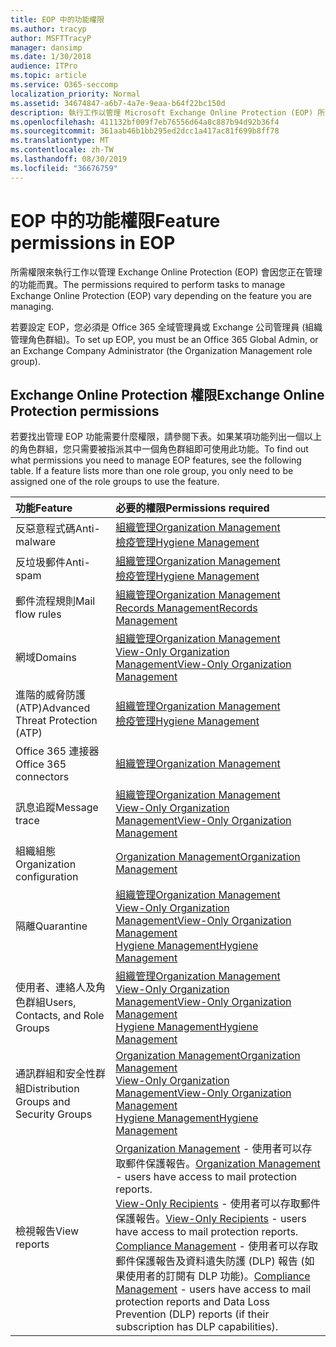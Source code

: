 ```yaml
---
title: EOP 中的功能權限
ms.author: tracyp
author: MSFTTracyP
manager: dansimp
ms.date: 1/30/2018
audience: ITPro
ms.topic: article
ms.service: O365-seccomp
localization_priority: Normal
ms.assetid: 34674847-a6b7-4a7e-9eaa-b64f22bc150d
description: 執行工作以管理 Microsoft Exchange Online Protection (EOP) 所需的權限會視您正在管理的功能而異。
ms.openlocfilehash: 411132bf009f7eb76556d64a8c887b94d92b36f4
ms.sourcegitcommit: 361aab46b1bb295ed2dcc1a417ac81f699b8ff78
ms.translationtype: MT
ms.contentlocale: zh-TW
ms.lasthandoff: 08/30/2019
ms.locfileid: "36676759"
---
```

# <a name="feature-permissions-in-eop"></a><span data-ttu-id="faecd-103">EOP 中的功能權限</span><span class="sxs-lookup"><span data-stu-id="faecd-103">Feature permissions in EOP</span></span>

<span data-ttu-id="faecd-104">所需權限來執行工作以管理 Exchange Online Protection (EOP) 會因您正在管理的功能而異。</span><span class="sxs-lookup"><span data-stu-id="faecd-104">The permissions required to perform tasks to manage Exchange Online Protection (EOP) vary depending on the feature you are managing.</span></span>
  
<span data-ttu-id="faecd-105">若要設定 EOP，您必須是 Office 365 全域管理員或 Exchange 公司管理員 (組織管理角色群組)。</span><span class="sxs-lookup"><span data-stu-id="faecd-105">To set up EOP, you must be an Office 365 Global Admin, or an Exchange Company Administrator (the Organization Management role group).</span></span>
  
## <a name="exchange-online-protection-permissions"></a><span data-ttu-id="faecd-106">Exchange Online Protection 權限</span><span class="sxs-lookup"><span data-stu-id="faecd-106">Exchange Online Protection permissions</span></span>

<span data-ttu-id="faecd-p101">若要找出管理 EOP 功能需要什麼權限，請參閱下表。如果某項功能列出一個以上的角色群組，您只需要被指派其中一個角色群組即可使用此功能。</span><span class="sxs-lookup"><span data-stu-id="faecd-p101">To find out what permissions you need to manage EOP features, see the following table. If a feature lists more than one role group, you only need to be assigned one of the role groups to use the feature.</span></span>
  
|<span data-ttu-id="faecd-109">**功能**</span><span class="sxs-lookup"><span data-stu-id="faecd-109">**Feature**</span></span>|<span data-ttu-id="faecd-110">**必要的權限**</span><span class="sxs-lookup"><span data-stu-id="faecd-110">**Permissions required**</span></span>|
|:-----|:-----|
|<span data-ttu-id="faecd-111">反惡意程式碼</span><span class="sxs-lookup"><span data-stu-id="faecd-111">Anti-malware</span></span>|[<span data-ttu-id="faecd-112">組織管理</span><span class="sxs-lookup"><span data-stu-id="faecd-112">Organization Management</span></span>](http://technet.microsoft.com/library/0bfd21c1-86ac-4369-86b7-aeba386741c8.aspx) <br/> [<span data-ttu-id="faecd-113">檢疫管理</span><span class="sxs-lookup"><span data-stu-id="faecd-113">Hygiene Management</span></span>](http://technet.microsoft.com/library/fc0a9ec2-9c3d-42f6-8442-8603fb29d464.aspx)|
|<span data-ttu-id="faecd-114">反垃圾郵件</span><span class="sxs-lookup"><span data-stu-id="faecd-114">Anti-spam</span></span>|[<span data-ttu-id="faecd-115">組織管理</span><span class="sxs-lookup"><span data-stu-id="faecd-115">Organization Management</span></span>](http://technet.microsoft.com/library/0bfd21c1-86ac-4369-86b7-aeba386741c8.aspx) <br/> [<span data-ttu-id="faecd-116">檢疫管理</span><span class="sxs-lookup"><span data-stu-id="faecd-116">Hygiene Management</span></span>](http://technet.microsoft.com/library/fc0a9ec2-9c3d-42f6-8442-8603fb29d464.aspx)|
|<span data-ttu-id="faecd-117">郵件流程規則</span><span class="sxs-lookup"><span data-stu-id="faecd-117">Mail flow rules</span></span>|[<span data-ttu-id="faecd-118">組織管理</span><span class="sxs-lookup"><span data-stu-id="faecd-118">Organization Management</span></span>](http://technet.microsoft.com/library/0bfd21c1-86ac-4369-86b7-aeba386741c8.aspx) <br/> [<span data-ttu-id="faecd-119">Records Management</span><span class="sxs-lookup"><span data-stu-id="faecd-119">Records Management</span></span>](http://technet.microsoft.com/library/0e0c95ce-6109-4591-b86d-c6cfd44d21f5.aspx)|
|<span data-ttu-id="faecd-120">網域</span><span class="sxs-lookup"><span data-stu-id="faecd-120">Domains</span></span>|[<span data-ttu-id="faecd-121">組織管理</span><span class="sxs-lookup"><span data-stu-id="faecd-121">Organization Management</span></span>](http://technet.microsoft.com/library/0bfd21c1-86ac-4369-86b7-aeba386741c8.aspx) <br/> [<span data-ttu-id="faecd-122">View-Only Organization Management</span><span class="sxs-lookup"><span data-stu-id="faecd-122">View-Only Organization Management</span></span>](http://technet.microsoft.com/library/c514c6d0-0157-4c52-9ec6-441d9a30f3df.aspx)|
|<span data-ttu-id="faecd-123">進階的威脅防護 (ATP)</span><span class="sxs-lookup"><span data-stu-id="faecd-123">Advanced Threat Protection (ATP)</span></span>|[<span data-ttu-id="faecd-124">組織管理</span><span class="sxs-lookup"><span data-stu-id="faecd-124">Organization Management</span></span>](http://technet.microsoft.com/library/0bfd21c1-86ac-4369-86b7-aeba386741c8.aspx) <br/> [<span data-ttu-id="faecd-125">檢疫管理</span><span class="sxs-lookup"><span data-stu-id="faecd-125">Hygiene Management</span></span>](http://technet.microsoft.com/library/fc0a9ec2-9c3d-42f6-8442-8603fb29d464.aspx)|
|<span data-ttu-id="faecd-126">Office 365 連接器</span><span class="sxs-lookup"><span data-stu-id="faecd-126">Office 365 connectors</span></span>|[<span data-ttu-id="faecd-127">組織管理</span><span class="sxs-lookup"><span data-stu-id="faecd-127">Organization Management</span></span>](http://technet.microsoft.com/library/0bfd21c1-86ac-4369-86b7-aeba386741c8.aspx)|
|<span data-ttu-id="faecd-128">訊息追蹤</span><span class="sxs-lookup"><span data-stu-id="faecd-128">Message trace</span></span>|[<span data-ttu-id="faecd-129">組織管理</span><span class="sxs-lookup"><span data-stu-id="faecd-129">Organization Management</span></span>](http://technet.microsoft.com/library/0bfd21c1-86ac-4369-86b7-aeba386741c8.aspx) <br/> [<span data-ttu-id="faecd-130">View-Only Organization Management</span><span class="sxs-lookup"><span data-stu-id="faecd-130">View-Only Organization Management</span></span>](http://technet.microsoft.com/library/c514c6d0-0157-4c52-9ec6-441d9a30f3df.aspx)|
|<span data-ttu-id="faecd-131">組織組態</span><span class="sxs-lookup"><span data-stu-id="faecd-131">Organization configuration</span></span>|[<span data-ttu-id="faecd-132">Organization Management</span><span class="sxs-lookup"><span data-stu-id="faecd-132">Organization Management</span></span>](http://technet.microsoft.com/library/0bfd21c1-86ac-4369-86b7-aeba386741c8.aspx)|
|<span data-ttu-id="faecd-133">隔離</span><span class="sxs-lookup"><span data-stu-id="faecd-133">Quarantine</span></span>|[<span data-ttu-id="faecd-134">組織管理</span><span class="sxs-lookup"><span data-stu-id="faecd-134">Organization Management</span></span>](http://technet.microsoft.com/library/0bfd21c1-86ac-4369-86b7-aeba386741c8.aspx) <br/> [<span data-ttu-id="faecd-135">View-Only Organization Management</span><span class="sxs-lookup"><span data-stu-id="faecd-135">View-Only Organization Management</span></span>](http://technet.microsoft.com/library/c514c6d0-0157-4c52-9ec6-441d9a30f3df.aspx) <br/> [<span data-ttu-id="faecd-136">Hygiene Management</span><span class="sxs-lookup"><span data-stu-id="faecd-136">Hygiene Management</span></span>](http://technet.microsoft.com/library/fc0a9ec2-9c3d-42f6-8442-8603fb29d464.aspx)|
|<span data-ttu-id="faecd-137">使用者、連絡人及角色群組</span><span class="sxs-lookup"><span data-stu-id="faecd-137">Users, Contacts, and Role Groups</span></span>|[<span data-ttu-id="faecd-138">組織管理</span><span class="sxs-lookup"><span data-stu-id="faecd-138">Organization Management</span></span>](http://technet.microsoft.com/library/0bfd21c1-86ac-4369-86b7-aeba386741c8.aspx) <br/> [<span data-ttu-id="faecd-139">View-Only Organization Management</span><span class="sxs-lookup"><span data-stu-id="faecd-139">View-Only Organization Management</span></span>](http://technet.microsoft.com/library/c514c6d0-0157-4c52-9ec6-441d9a30f3df.aspx) <br/> [<span data-ttu-id="faecd-140">Hygiene Management</span><span class="sxs-lookup"><span data-stu-id="faecd-140">Hygiene Management</span></span>](http://technet.microsoft.com/library/fc0a9ec2-9c3d-42f6-8442-8603fb29d464.aspx)|
|<span data-ttu-id="faecd-141">通訊群組和安全性群組</span><span class="sxs-lookup"><span data-stu-id="faecd-141">Distribution Groups and Security Groups</span></span>|[<span data-ttu-id="faecd-142">Organization Management</span><span class="sxs-lookup"><span data-stu-id="faecd-142">Organization Management</span></span>](http://technet.microsoft.com/library/0bfd21c1-86ac-4369-86b7-aeba386741c8.aspx) <br/> [<span data-ttu-id="faecd-143">View-Only Organization Management</span><span class="sxs-lookup"><span data-stu-id="faecd-143">View-Only Organization Management</span></span>](http://technet.microsoft.com/library/c514c6d0-0157-4c52-9ec6-441d9a30f3df.aspx) <br/> [<span data-ttu-id="faecd-144">Hygiene Management</span><span class="sxs-lookup"><span data-stu-id="faecd-144">Hygiene Management</span></span>](http://technet.microsoft.com/library/fc0a9ec2-9c3d-42f6-8442-8603fb29d464.aspx)|
|<span data-ttu-id="faecd-145">檢視報告</span><span class="sxs-lookup"><span data-stu-id="faecd-145">View reports</span></span>|<span data-ttu-id="faecd-146">[Organization Management](http://technet.microsoft.com/library/0bfd21c1-86ac-4369-86b7-aeba386741c8.aspx) - 使用者可以存取郵件保護報告。</span><span class="sxs-lookup"><span data-stu-id="faecd-146">[Organization Management](http://technet.microsoft.com/library/0bfd21c1-86ac-4369-86b7-aeba386741c8.aspx) - users have access to mail protection reports.</span></span>  <br/> <span data-ttu-id="faecd-147">[View-Only Recipients](http://technet.microsoft.com/library/37e66b92-81d3-412f-b7a9-e1bb8cbeb468.aspx) - 使用者可以存取郵件保護報告。</span><span class="sxs-lookup"><span data-stu-id="faecd-147">[View-Only Recipients](http://technet.microsoft.com/library/37e66b92-81d3-412f-b7a9-e1bb8cbeb468.aspx) - users have access to mail protection reports.</span></span>  <br/> <span data-ttu-id="faecd-148">[Compliance Management](http://technet.microsoft.com/library/b91b23a4-e9c7-4bd0-9ee3-ec5cb498da15.aspx) - 使用者可以存取郵件保護報告及資料遺失防護 (DLP) 報告 (如果使用者的訂閱有 DLP 功能)。</span><span class="sxs-lookup"><span data-stu-id="faecd-148">[Compliance Management](http://technet.microsoft.com/library/b91b23a4-e9c7-4bd0-9ee3-ec5cb498da15.aspx) - users have access to mail protection reports and Data Loss Prevention (DLP) reports (if their subscription has DLP capabilities).</span></span>|
